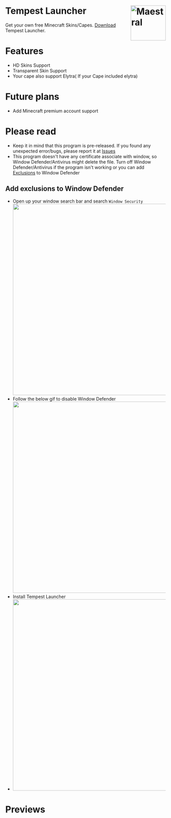 # Tempest Launcher <img src="https://i.imgur.com/1wfpYd5.png" align="right" title="Maestral" width="110" height="110">
Get your own free Minecraft Skins/Capes. [Download](https://github.com/GoodDay360/Tempest-Launcher/releases/tag/1.0) Tempest Launcher.  
# Features
- HD Skins Support
- Transparent Skin Support
- Your cape also support Elytra( If your Cape included elytra)
# Future plans
- Add Minecraft premium account support
# Please read
- Keep it in mind that this program is pre-released. If you found any unexpected error/bugs,
please report it at [Issues](https://github.com/GoodDay360/Tempest-Launccher/issues)
- This program doesn't have any certificate associate with window, so Window Defender/Antivirus might delete the file. Turn off Window Defender/Antivirus if the program isn't working or you can add [Exclusions](https://github.com/GoodDay360/Tempest-Launcher/blob/main/README.md#add-exclusions-to-window-defender) to Window Defender
## Add exclusions to Window Defender
- Open up your window search bar and search `Window Security`  <img src="https://i.imgur.com/yOKKqkR.png" width="800" height="600">
- Follow the below gif to disable Window Defender  <img src="https://i.imgur.com/5ns50oU.gif" width="800" height="600">
- Install Tempest Launcher
- <img src="https://i.imgur.com/8EU9GkM.gif" width="800" height="600">

# Previews
